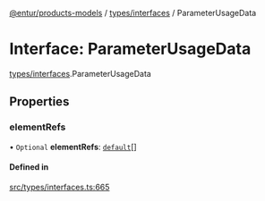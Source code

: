 [@entur/products-models](../README.md) / [types/interfaces](../modules/types_interfaces.md) / ParameterUsageData

# Interface: ParameterUsageData

[types/interfaces](../modules/types_interfaces.md).ParameterUsageData

## Properties

### elementRefs

• `Optional` **elementRefs**: [`default`](../classes/models_Reference.default.md)[]

#### Defined in

[src/types/interfaces.ts:665](https://github.com/entur/products-models/blob/main/src/types/interfaces.ts#L665)
